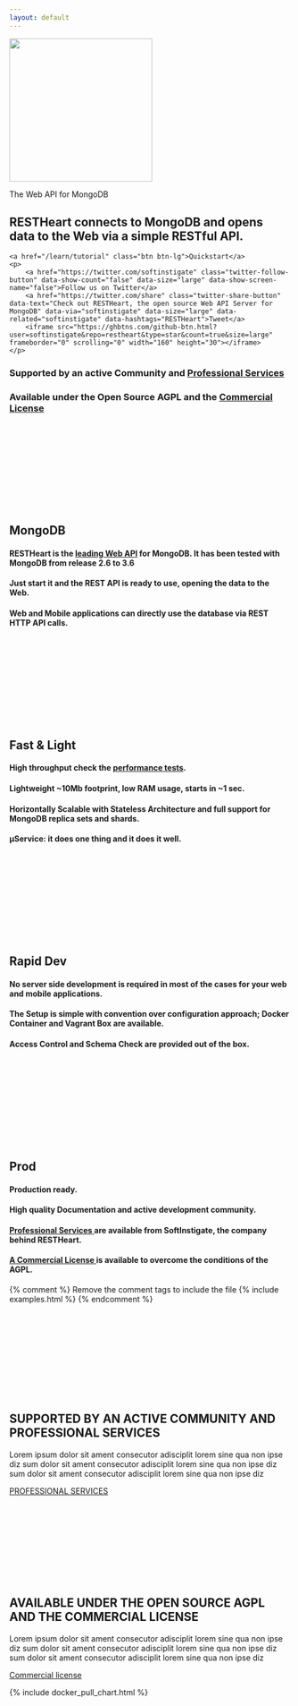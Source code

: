 ```yaml
---
layout: default 
---
```

<div class="container text-center header">
    <img src="{{ " images/rh_logo_vert.png " | prepend: site.baseurl }}" class="img-responsive" width="256">
    <p class="header__desc">The Web API for MongoDB</p>
    <h2 class="header__title">RESTHeart connects to MongoDB and opens data to the Web via a simple RESTful API.</h2>

    <a href="/learn/tutorial" class="btn btn-lg">Quickstart</a>
    <p>
        <a href="https://twitter.com/softinstigate" class="twitter-follow-button" data-show-count="false" data-size="large" data-show-screen-name="false">Follow us on Twitter</a>
        <a href="https://twitter.com/share" class="twitter-share-button" data-text="Check out RESTHeart, the open source Web API Server for MongoDB" data-via="softinstigate" data-size="large" data-related="softinstigate" data-hashtags="RESTHeart">Tweet</a>
        <iframe src="https://ghbtns.com/github-btn.html?user=softinstigate&repo=restheart&type=star&count=true&size=large" frameborder="0" scrolling="0" width="160" height="30"></iframe>
    </p>
</div>

<section class="slice" id="what">
    <div class="container-fluid slice__features">
        <div class="row">
            <div class="col-sm-6 text-center mb-3">
                <h3>
                    Supported by
                    an active Community and <a href="/services">
                    Professional Services</a>
                </h3>
            </div>
            <div class="col-sm-6 text-center  mb-3">
                <h3>
                    Available under the Open Source AGPL and the
                    <a href="/license">Commercial License</a>
                </h3>
            </div>
            <article class="col-lg-3">
                <section class="newsText">
                    <div class="newsText__icon">
                        <svg><use xlink:href=" ../../../images/sprite.svg#mongodb" /></svg>
                    </div>
                    <h2>MongoDB</h2>
                    <h4>RESTHeart is the
                        <strong>
                            <a href="https://docs.mongodb.org/ecosystem/tools/http-interfaces/" target="_blank">leading Web API</a>
                        </strong> for
                        <strong>MongoDB</strong>. It has been tested with MongoDB from release 2.6 to 3.6</h4>
                    <h4>
                        <strong>Just start it</strong> and the REST API is ready to use, opening the
                        <strong>data</strong> to the Web.</h4>
                    <h4>
                        <strong>Web</strong> and
                        <strong>Mobile applications</strong> can directly use the database via REST HTTP API calls.</h4>
                </section>
            </article>
            <article class="col-lg-3">
                <section class="newsText">
                    <div class="newsText__icon">
                        <svg><use xlink:href="../../../images/sprite.svg#feather" /></svg>
                    </div>
                    <h2>Fast &amp; Light</h2>
                    <h4>
                        <strong>High throughput</strong> check the
                        <a href="https://softinstigate.atlassian.net/wiki/display/RH/Performances">performance tests</a>.
                    </h4>
                    <h4>
                        <strong>Lightweight</strong> ~10Mb footprint, low RAM usage, starts in ~1 sec.
                    </h4>
                    <h4>
                        <strong>Horizontally Scalable</strong> with
                        <strong>Stateless Architecture</strong> and full support for MongoDB
                        <strong>replica sets and shards</strong>.
                    </h4>
                    <h4>
                        <strong>&#181;Service</strong>: it does one thing and it does it well.
                    </h4>
                </section>
            </article>
            <article class="col-lg-3">
                <section class="newsText">
                    <div class="newsText__icon">
                        <svg><use xlink:href="../../../images/sprite.svg#plane" /></svg>
                    </div>
                    <h2>Rapid Dev</h2>
                    <h4>
                        <strong>No server side development is required</strong> in most of the cases for your web and mobile applications.
                    </h4>
                    <h4>
                        The
                        <strong>Setup</strong> is simple with convention over configuration approach;
                        <strong>Docker Container</strong> and
                        <strong>Vagrant Box</strong> are available.
                    </h4>
                    <h4>
                        <strong>Access Control</strong> and
                        <strong>Schema Check</strong> are provided out of the box.
                    </h4>
                </section>
            </article>
            <article class="col-lg-3">
                <section class="newsText">
                    <div class="newsText__icon">
                        <svg><use xlink:href="../../../images/sprite.svg#torch" /></svg>
                    </div>
                    <h2>Prod</h2>
                    <h4>
                        <strong>Production ready</strong>.
                    </h4>
                    <h4>
                        High quality
                        <strong>Documentation</strong> and active development
                        <strong>community</strong>.
                    </h4>
                    <h4>
                        <a href="/services">
                            <strong>Professional Services</strong>
                        </a> are available from SoftInstigate, the company behind RESTHeart.
                    </h4>
                    <h4>
                        <a href="/license">
                            <strong>A Commercial License</strong>
                        </a> is available to overcome the conditions of the AGPL.
                    </h4>
                </section>
            </article>
        </div>
    </div>
</section>

{% comment %}
Remove the comment tags to include the file
{% include examples.html %}
{% endcomment %}

<section class="call-to-action">
    <div class="container">
        <div class="row">
            <div class="col-md-6 mb-5 call-to-action__item call-to-action__first">
                <svg class="call-to-action__icon"><use xlink:href="../../../images/sprite.svg#lamp" /></svg>
                <h2 class="call-to-action__title">SUPPORTED BY AN ACTIVE COMMUNITY AND PROFESSIONAL SERVICES</h2>
                <p class="call-to-action__desc">Lorem ipsum dolor sit ament consecutor adisciplit lorem sine qua non ipse diz sum dolor sit ament consecutor adisciplit lorem sine qua non ipse diz sum dolor sit ament consecutor adisciplit lorem sine qua non ipse diz</p>
                <a class="btn btn-o" href="/services">PROFESSIONAL SERVICES</a>
            </div>
            <div class="col-md-6 mb-5 call-to-action__item call-to-action__second">
                <svg class="call-to-action__icon"><use xlink:href="../../../images/sprite.svg#thumb" /></svg>
                <h2 class="call-to-action__title">AVAILABLE UNDER THE OPEN SOURCE AGPL AND THE COMMERCIAL LICENSE</h2>
                <p class="call-to-action__desc">Lorem ipsum dolor sit ament consecutor adisciplit lorem sine qua non ipse diz sum dolor sit ament consecutor adisciplit lorem sine qua non ipse diz sum dolor sit ament consecutor adisciplit lorem sine qua non ipse diz</p>
                <a class="btn btn-o-white" href="/license#commercial-license">Commercial license</a>
            </div>
        </div>
    </div>
</section>

<section class="chart" id="chart">

{% include docker_pull_chart.html %}

</section>
